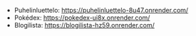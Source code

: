 - Puhelinluettelo: https://puhelinluettelo-8u47.onrender.com/
- Pokédex: https://pokedex-ui8x.onrender.com/
- Blogilista: https://blogilista-hz59.onrender.com/
